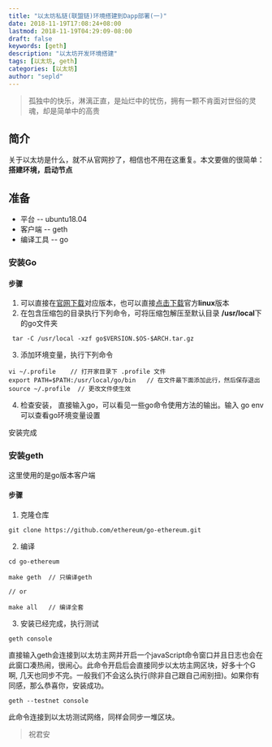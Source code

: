 ```yaml
---
title: "以太坊私链(联盟链)环境搭建到Dapp部署(一)"
date: 2018-11-19T17:08:24+08:00
lastmod: 2018-11-19T04:29:09-08:00
draft: false
keywords: [geth]
description: "以太坊开发环境搭建"
tags: [以太坊, geth]
categories: [以太坊]
author: "sepld"
---
```


> 孤独中的快乐，淋漓正直，是灿烂中的忧伤，拥有一颗不肯面对世俗的灵魂，却是简单中的高贵

## 简介

关于以太坊是什么，就不从官网抄了，相信也不用在这重复。本文要做的很简单：**搭建环境，启动节点**

## 准备

- 平台 -- ubuntu18.04
- 客户端 -- geth
- 编译工具 -- go

### 安装Go
#### 步骤
1. 可以直接在[官网下载](https://golang.org/dl/)对应版本，也可以直接[点击下载](https://dl.google.com/go/go1.11.2.linux-amd64.tar.gz)官方**linux**版本
2. 在包含压缩包的目录执行下列命令，可将压缩包解压至默认目录 **/usr/local**下的go文件夹

```
 tar -C /usr/local -xzf go$VERSION.$OS-$ARCH.tar.gz
```

3. 添加环境变量，执行下列命令

```
vi ~/.profile    // 打开家目录下 .profile 文件
export PATH=$PATH:/usr/local/go/bin   // 在文件最下面添加此行，然后保存退出
source ~/.profile  // 更改文件使生效
```

4. 检查安装， 直接输入go，可以看见一些go命令使用方法的输出。输入 go env 可以查看go环境变量设置

安装完成

### 安装geth

这里使用的是go版本客户端
#### 步骤
1. 克隆仓库
```
git clone https://github.com/ethereum/go-ethereum.git
```
2. 编译
```
cd go-ethereum

make geth  // 只编译geth

// or

make all   // 编译全套

```

3. 安装已经完成，执行测试

```
geth console
```

直接输入geth会连接到以太坊主网并开启一个javaScript命令窗口并且日志也会在此窗口凑热闹，很闹心。此命令开启后会直接同步以太坊主网区块，好多十个G啊, 几天也同步不完。一般我们不会这么执行(除非自己跟自己闹别扭)。如果你有同感，那么恭喜你，安装成功。

```
geth --testnet console
```

此命令连接到以太坊测试网络，同样会同步一堆区块。

> 祝君安
